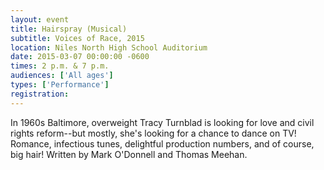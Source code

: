 ```yaml
---
layout: event
title: Hairspray (Musical)
subtitle: Voices of Race, 2015
location: Niles North High School Auditorium
date: 2015-03-07 00:00:00 -0600
times: 2 p.m. & 7 p.m.
audiences: ['All ages']
types: ['Performance']
registration: 
---
```

In 1960s Baltimore, overweight Tracy Turnblad is looking for love and civil rights reform--but mostly, she's looking for a chance to dance on TV! Romance, infectious tunes, delightful production numbers, and of course, big hair! Written by Mark O'Donnell and Thomas Meehan.
